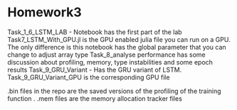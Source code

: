 # Homework3

Task_1_6_LSTM_LAB - Notebook has the first part of the lab
Task7_LSTM_With_GPU.jl is the GPU enabled julia file you can run on a GPU. The only difference is this notebook has the global
parameter that you can change to adjust array type
Task_8_analyse performance has some discussion about profiling, memory, type instabilities and some epoch results
Task_9_GRU_Variant - Has the GRU variant of LSTM.
Task_9_GRU_Variant_GPU is the corresponding GPU file

.bin files in the repo are the saved versions of the profiling of the training function .
.mem files are the memory allocation tracker files
